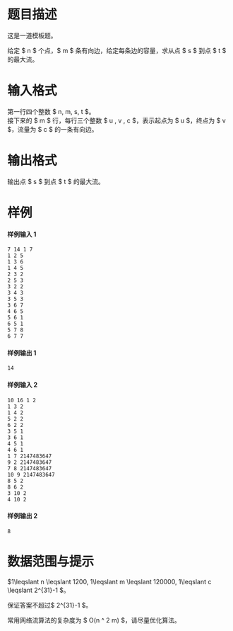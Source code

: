 
# 题目描述

这是一道模板题。

给定 $ n $ 个点，$ m $  条有向边，给定每条边的容量，求从点 $ s $ 到点 $ t $ 的最大流。

# 输入格式

第一行四个整数 $ n, m, s, t $。  
接下来的 $ m $ 行，每行三个整数 $ u , v , c $，表示起点为 $ u $，终点为 $ v $，流量为 $ c $ 的一条有向边。

# 输出格式

输出点 $ s $ 到点 $ t $ 的最大流。

# 样例

#### 样例输入 1
```plain
7 14 1 7
1 2 5
1 3 6
1 4 5
2 3 2
2 5 3
3 2 2
3 4 3
3 5 3
3 6 7
4 6 5
5 6 1
6 5 1
5 7 8
6 7 7
```

#### 样例输出 1
```plain
14
```

#### 样例输入 2
``` plain
10 16 1 2
1 3 2
1 4 2
5 2 2
6 2 2
3 5 1
3 6 1
4 5 1
4 6 1
1 7 2147483647
9 2 2147483647
7 8 2147483647
10 9 2147483647
8 5 2
8 6 2
3 10 2
4 10 2
```

#### 样例输出 2
```plain
8
```

# 数据范围与提示

$1\leqslant n \leqslant 1200, 1\leqslant m \leqslant 120000, 1\leqslant c \leqslant 2^{31}-1 $。

保证答案不超过$ 2^{31}-1 $。

常用网络流算法的复杂度为 $ O(n ^ 2 m) $，请尽量优化算法。
			